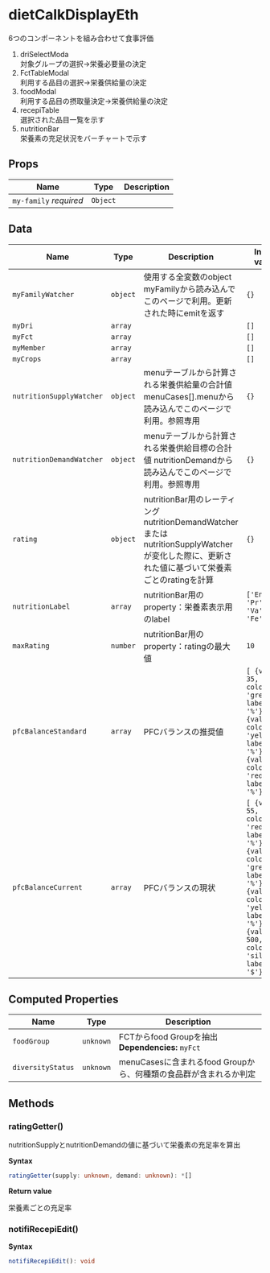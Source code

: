 # dietCalkDisplayEth

6つのコンポーネントを組み合わせて食事評価
1. driSelectModa\
対象グループの選択→栄養必要量の決定
2. FctTableModal\
利用する品目の選択→栄養供給量の決定
3. foodModal\
利用する品目の摂取量決定→栄養供給量の決定
4. recepiTable\
選択された品目一覧を示す
5. nutritionBar\
栄養素の充足状況をバーチャートで示す

## Props

| Name                   | Type     | Description |
| ---------------------- | -------- | ----------- |
| `my-family` *required* | `Object` | &nbsp;      |

## Data

| Name                     | Type     | Description                                                                                               | Initial value                                                                                                                                                      |
| ------------------------ | -------- | --------------------------------------------------------------------------------------------------------- | ------------------------------------------------------------------------------------------------------------------------------------------------------------------ |
| `myFamilyWatcher`        | `object` | 使用する全変数のobject myFamilyから読み込んでこのページで利用。更新された時にemitを返す                                                     | `{}`                                                                                                                                                               |
| `myDri`                  | `array`  |                                                                                                           | `[]`                                                                                                                                                               |
| `myFct`                  | `array`  |                                                                                                           | `[]`                                                                                                                                                               |
| `myMember`               | `array`  |                                                                                                           | `[]`                                                                                                                                                               |
| `myCrops`                | `array`  |                                                                                                           | `[]`                                                                                                                                                               |
| `nutritionSupplyWatcher` | `object` | menuテーブルから計算される栄養供給量の合計値 menuCases[].menuから読み込んでこのページで利用。参照専用                                             | `{}`                                                                                                                                                               |
| `nutritionDemandWatcher` | `object` | menuテーブルから計算される栄養供給目標の合計値 nutritionDemandから読み込んでこのページで利用。参照専用                                             | `{}`                                                                                                                                                               |
| `rating`                 | `object` | nutritionBar用のレーティング nutritionDemandWatcher または nutritionSupplyWatcher が変化した際に、更新された値に基づいて栄養素ごとのratingを計算 | `{}`                                                                                                                                                               |
| `nutritionLabel`         | `array`  | nutritionBar用のproperty：栄養素表示用のlabel                                                                       | `['En', 'Pr', 'Va', 'Fe']`                                                                                                                                         |
| `maxRating`              | `number` | nutritionBar用のproperty：ratingの最大値                                                                         | `10`                                                                                                                                                               |
| `pfcBalanceStandard`     | `array`  | PFCバランスの推奨値                                                                                               | `[ {val: 35, color: 'green', label: '%'}, {val: 10, color: 'yellow', label: '%'}, {val: 55, color: 'red', label: '%'}, ]`                                          |
| `pfcBalanceCurrent`      | `array`  | PFCバランスの現状                                                                                                | `[ {val: 55, color: 'red', label: '%'}, {val: 35, color: 'green', label: '%'}, {val: 10, color: 'yellow', label: '%'}, {val: 500, color: 'silver', label: '$'}, ]` |

## Computed Properties

| Name              | Type      | Description                                      |
| ----------------- | --------- | ------------------------------------------------ |
| `foodGroup`       | `unknown` | FCTからfood Groupを抽出<br/>**Dependencies:** `myFct` |
| `diversityStatus` | `unknown` | menuCasesに含まれるfood Groupから、何種類の食品群が含まれるか判定       |

## Methods

### ratingGetter()

nutritionSupplyとnutritionDemandの値に基づいて栄養素の充足率を算出

**Syntax**

```typescript
ratingGetter(supply: unknown, demand: unknown): *[]
```

**Return value**

栄養素ごとの充足率

### notifiRecepiEdit()

**Syntax**

```typescript
notifiRecepiEdit(): void
```

